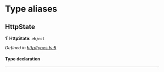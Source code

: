 

# Type aliases

<a id="httpstate"></a>

##  HttpState

**Ƭ HttpState**: *`object`*

*Defined in [http/types.ts:9](https://github.com/polkadot-js/api/blob/2e474d7/packages/rpc-provider/src/http/types.ts#L9)*

#### Type declaration

___

